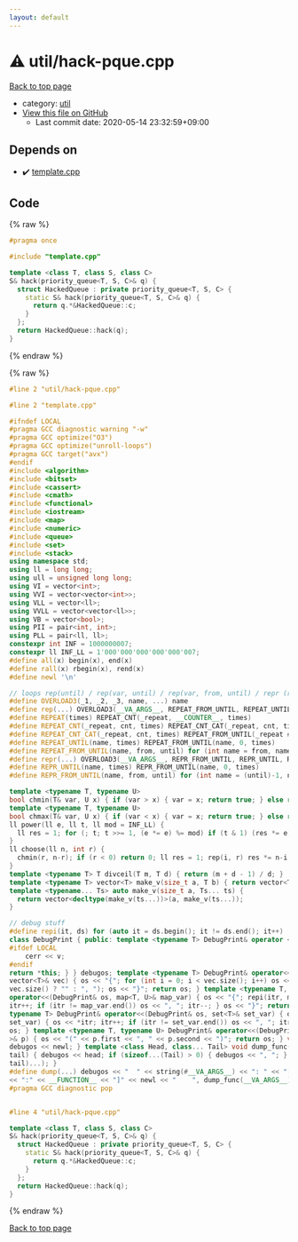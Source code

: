 ```yaml
---
layout: default
---
```


<!-- mathjax config similar to math.stackexchange -->
<script type="text/javascript" async
  src="https://cdnjs.cloudflare.com/ajax/libs/mathjax/2.7.5/MathJax.js?config=TeX-MML-AM_CHTML">
</script>
<script type="text/x-mathjax-config">
  MathJax.Hub.Config({
    TeX: { equationNumbers: { autoNumber: "AMS" }},
    tex2jax: {
      inlineMath: [ ['$','$'] ],
      processEscapes: true
    },
    "HTML-CSS": { matchFontHeight: false },
    displayAlign: "left",
    displayIndent: "2em"
  });
</script>

<script type="text/javascript" src="https://cdnjs.cloudflare.com/ajax/libs/jquery/3.4.1/jquery.min.js"></script>
<script src="https://cdn.jsdelivr.net/npm/jquery-balloon-js@1.1.2/jquery.balloon.min.js" integrity="sha256-ZEYs9VrgAeNuPvs15E39OsyOJaIkXEEt10fzxJ20+2I=" crossorigin="anonymous"></script>
<script type="text/javascript" src="../../assets/js/copy-button.js"></script>
<link rel="stylesheet" href="../../assets/css/copy-button.css" />


# :warning: util/hack-pque.cpp

<a href="../../index.html">Back to top page</a>

* category: <a href="../../index.html#05c7e24700502a079cdd88012b5a76d3">util</a>
* <a href="{{ site.github.repository_url }}/blob/master/util/hack-pque.cpp">View this file on GitHub</a>
    - Last commit date: 2020-05-14 23:32:59+09:00




## Depends on

* :heavy_check_mark: <a href="../template.cpp.html">template.cpp</a>


## Code

<a id="unbundled"></a>
{% raw %}
```cpp
#pragma once

#include "template.cpp"

template <class T, class S, class C>
S& hack(priority_queue<T, S, C>& q) {
  struct HackedQueue : private priority_queue<T, S, C> {
    static S& hack(priority_queue<T, S, C>& q) {
      return q.*&HackedQueue::c;
    }
  };
  return HackedQueue::hack(q);
}

```
{% endraw %}

<a id="bundled"></a>
{% raw %}
```cpp
#line 2 "util/hack-pque.cpp"

#line 2 "template.cpp"

#ifndef LOCAL
#pragma GCC diagnostic warning "-w"
#pragma GCC optimize("O3")
#pragma GCC optimize("unroll-loops")
#pragma GCC target("avx")
#endif
#include <algorithm>
#include <bitset>
#include <cassert>
#include <cmath>
#include <functional>
#include <iostream>
#include <map>
#include <numeric>
#include <queue>
#include <set>
#include <stack>
using namespace std;
using ll = long long;
using ull = unsigned long long;
using VI = vector<int>;
using VVI = vector<vector<int>>;
using VLL = vector<ll>;
using VVLL = vector<vector<ll>>;
using VB = vector<bool>;
using PII = pair<int, int>;
using PLL = pair<ll, ll>;
constexpr int INF = 1000000007;
constexpr ll INF_LL = 1'000'000'000'000'000'007;
#define all(x) begin(x), end(x)
#define rall(x) rbegin(x), rend(x)
#define newl '\n'

// loops rep(until) / rep(var, until) / rep(var, from, until) / repr (reversed order)
#define OVERLOAD3(_1, _2, _3, name, ...) name
#define rep(...) OVERLOAD3(__VA_ARGS__, REPEAT_FROM_UNTIL, REPEAT_UNTIL, REPEAT)(__VA_ARGS__)
#define REPEAT(times) REPEAT_CNT(_repeat, __COUNTER__, times)
#define REPEAT_CNT(_repeat, cnt, times) REPEAT_CNT_CAT(_repeat, cnt, times)
#define REPEAT_CNT_CAT(_repeat, cnt, times) REPEAT_FROM_UNTIL(_repeat ## cnt, 0, times)
#define REPEAT_UNTIL(name, times) REPEAT_FROM_UNTIL(name, 0, times)
#define REPEAT_FROM_UNTIL(name, from, until) for (int name = from, name ## __until = (until); name < name ## __until; name++)
#define repr(...) OVERLOAD3(__VA_ARGS__, REPR_FROM_UNTIL, REPR_UNTIL, REPEAT)(__VA_ARGS__)
#define REPR_UNTIL(name, times) REPR_FROM_UNTIL(name, 0, times)
#define REPR_FROM_UNTIL(name, from, until) for (int name = (until)-1, name ## __from = (from); name >= name ## __from; name--)

template <typename T, typename U>
bool chmin(T& var, U x) { if (var > x) { var = x; return true; } else return false; }
template <typename T, typename U>
bool chmax(T& var, U x) { if (var < x) { var = x; return true; } else return false; }
ll power(ll e, ll t, ll mod = INF_LL) {
  ll res = 1; for (; t; t >>= 1, (e *= e) %= mod) if (t & 1) (res *= e) %= mod; return res;
}
ll choose(ll n, int r) {
  chmin(r, n-r); if (r < 0) return 0; ll res = 1; rep(i, r) res *= n-i, res /= i+1; return res;
}
template <typename T> T divceil(T m, T d) { return (m + d - 1) / d; }
template <typename T> vector<T> make_v(size_t a, T b) { return vector<T>(a, b); }
template <typename... Ts> auto make_v(size_t a, Ts... ts) {
  return vector<decltype(make_v(ts...))>(a, make_v(ts...));
}

// debug stuff
#define repi(it, ds) for (auto it = ds.begin(); it != ds.end(); it++)
class DebugPrint { public: template <typename T> DebugPrint& operator <<(const T& v) {
#ifdef LOCAL
    cerr << v;
#endif
return *this; } } debugos; template <typename T> DebugPrint& operator<<(DebugPrint& os, const
vector<T>& vec) { os << "{"; for (int i = 0; i < vec.size(); i++) os << vec[i] << (i + 1 ==
vec.size() ? "" : ", "); os << "}"; return os; } template <typename T, typename U> DebugPrint&
operator<<(DebugPrint& os, map<T, U>& map_var) { os << "{"; repi(itr, map_var) { os << *itr;
itr++; if (itr != map_var.end()) os << ", "; itr--; } os << "}"; return os; } template <
typename T> DebugPrint& operator<<(DebugPrint& os, set<T>& set_var) { os << "{"; repi(itr,
set_var) { os << *itr; itr++; if (itr != set_var.end()) os << ", "; itr--; } os << "}"; return
os; } template <typename T, typename U> DebugPrint& operator<<(DebugPrint& os, const pair<T, U
>& p) { os << "(" << p.first << ", " << p.second << ")"; return os; } void dump_func() {
debugos << newl; } template <class Head, class... Tail> void dump_func(Head &&head, Tail &&...
tail) { debugos << head; if (sizeof...(Tail) > 0) { debugos << ", "; } dump_func(std::move(
tail)...); }
#define dump(...) debugos << "  " << string(#__VA_ARGS__) << ": " << "[" << to_string(__LINE__) \
<< ":" << __FUNCTION__ << "]" << newl << "    ", dump_func(__VA_ARGS__)
#pragma GCC diagnostic pop


#line 4 "util/hack-pque.cpp"

template <class T, class S, class C>
S& hack(priority_queue<T, S, C>& q) {
  struct HackedQueue : private priority_queue<T, S, C> {
    static S& hack(priority_queue<T, S, C>& q) {
      return q.*&HackedQueue::c;
    }
  };
  return HackedQueue::hack(q);
}

```
{% endraw %}

<a href="../../index.html">Back to top page</a>

